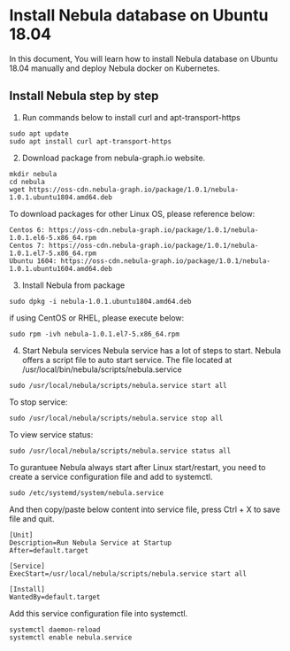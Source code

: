 # Install Nebula database on Ubuntu 18.04

In this document, You will learn how to install Nebula database on Ubuntu 18.04 manually and deploy Nebula docker on Kubernetes.

## Install Nebula step by step

1. Run commands below to install curl and apt-transport-https

``` shell
sudo apt update
sudo apt install curl apt-transport-https
```

2. Download package from nebula-graph.io website.
   
```shell
mkdir nebula
cd nebula
wget https://oss-cdn.nebula-graph.io/package/1.0.1/nebula-1.0.1.ubuntu1804.amd64.deb
```
To download packages for other Linux OS, please reference below:

```shell
Centos 6: https://oss-cdn.nebula-graph.io/package/1.0.1/nebula-1.0.1.el6-5.x86_64.rpm
Centos 7: https://oss-cdn.nebula-graph.io/package/1.0.1/nebula-1.0.1.el7-5.x86_64.rpm
Ubuntu 1604: https://oss-cdn.nebula-graph.io/package/1.0.1/nebula-1.0.1.ubuntu1604.amd64.deb
```

3. Install Nebula from package

```shell
sudo dpkg -i nebula-1.0.1.ubuntu1804.amd64.deb
```
if using CentOS or RHEL, please execute below:

```shell
sudo rpm -ivh nebula-1.0.1.el7-5.x86_64.rpm
```

4. Start Nebula services
Nebula service has a lot of steps to start. Nebula offers a script file to auto start service. The file located at /usr/local/bin/nebula/scripts/nebula.service

```shell
sudo /usr/local/nebula/scripts/nebula.service start all
```
To stop service:

```shell
sudo /usr/local/nebula/scripts/nebula.service stop all
```

To view service status:

```shell
sudo /usr/local/nebula/scripts/nebula.service status all
```

To gurantuee Nebula always start after Linux start/restart, you need to create a service configuration file and add to systemctl.

```shell
sudo /etc/systemd/system/nebula.service
```

And then copy/paste below content into service file, press Ctrl + X to save file and quit.

```shell
[Unit] 
Description=Run Nebula Service at Startup 
After=default.target 
 
[Service] 
ExecStart=/usr/local/nebula/scripts/nebula.service start all
 
[Install] 
WantedBy=default.target 
```
Add this service configuration file into systemctl.

```shell
systemctl daemon-reload 
systemctl enable nebula.service 
```